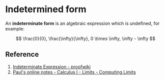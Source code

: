 # Indetermined form

An **indeterminate form** is an algebraic expression which is undefined, for example:

$$
\frac{0}{0}, \frac{\infty}{\infty}, 0 \times \infty, \infty - \infty
$$

## Reference

1. [Indeterminate Expression - proofwiki](https://proofwiki.org/wiki/Definition:Indeterminate_Expression)
2. [Paul's online notes - Calculus I - Limits - Computing Limits](https://tutorial.math.lamar.edu/Classes/CalcI/ComputingLimits.aspx)